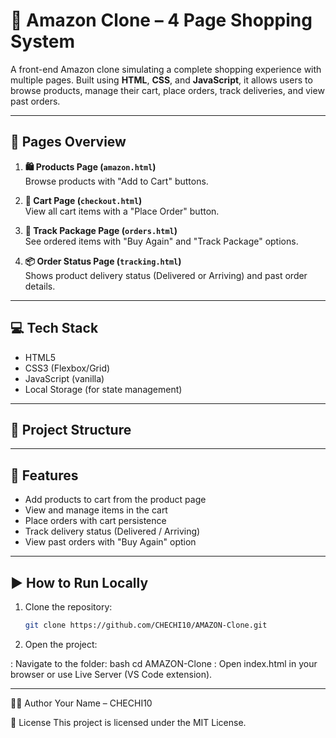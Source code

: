 # 🛒 Amazon Clone – 4 Page Shopping System

A front-end Amazon clone simulating a complete shopping experience with multiple pages. Built using **HTML**, **CSS**, and **JavaScript**, it allows users to browse products, manage their cart, place orders, track deliveries, and view past orders.

---

## 📄 Pages Overview

1. **🛍️ Products Page (`amazon.html`)**  
   Browse products with "Add to Cart" buttons.

2. **🛒 Cart Page (`checkout.html`)**  
   View all cart items with a "Place Order" button.

3. **🚚 Track Package Page (`orders.html`)**  
   See ordered items with "Buy Again" and "Track Package" options.

4. **📦 Order Status Page (`tracking.html`)**  
   Shows product delivery status (Delivered or Arriving) and past order details.

---

## 💻 Tech Stack

- HTML5
- CSS3 (Flexbox/Grid)
- JavaScript (vanilla)
- Local Storage (for state management)

---

## 📂 Project Structure

---

## 🚀 Features

- Add products to cart from the product page
- View and manage items in the cart
- Place orders with cart persistence
- Track delivery status (Delivered / Arriving)
- View past orders with "Buy Again" option

---

## ▶️ How to Run Locally

1. Clone the repository:
   ```bash
   git clone https://github.com/CHECHI10/AMAZON-Clone.git
   
2. Open the project:

 : Navigate to the folder:
 bash
 cd AMAZON-Clone
 : Open index.html in your browser or use Live Server (VS Code extension).

---

🙋‍♂️ Author
Your Name – CHECHI10

📄 License
This project is licensed under the MIT License.

